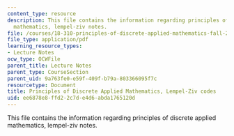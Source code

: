 ```yaml
---
content_type: resource
description: This file contains the information regarding principles of discrete applied
  mathematics, lempel-ziv notes.
file: /courses/18-310-principles-of-discrete-applied-mathematics-fall-2013/ee6878e8ffd22c7de4d6abda1765120d_MIT18_310F13_Ch20.pdf
file_type: application/pdf
learning_resource_types:
- Lecture Notes
ocw_type: OCWFile
parent_title: Lecture Notes
parent_type: CourseSection
parent_uid: 9a763fe0-e59f-409f-b79a-803366095f7c
resourcetype: Document
title: Principles of Discrete Applied Mathematics, Lempel-Ziv codes
uid: ee6878e8-ffd2-2c7d-e4d6-abda1765120d
---
```

This file contains the information regarding principles of discrete applied mathematics, lempel-ziv notes.

